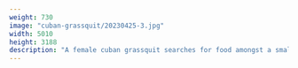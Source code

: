 ```yaml
---
weight: 730
image: "cuban-grassquit/20230425-3.jpg"
width: 5010
height: 3188
description: "A female cuban grassquit searches for food amongst a small patch of sandy grass<br/>f/6.3, 1/400, 300.0 mm, iso400"
---
```

